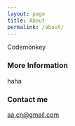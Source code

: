 ```yaml
---
layout: page
title: About
permalink: /about/
---
```


Codemonkey

### More Information

haha

### Contact me

[aa.cn@gmail.com](mailto:aa.cn@gmail.com)
